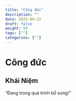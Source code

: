 ```yaml
---
title: "Công đức"
description: ""
date: 2025-09-22
draft: false
weight: 59
tags: [""]
categories: [""]
---
```


# Công đức

<!-- **Mã:** 
**Nhóm:**  -->

## Khái Niệm

“Đang trong quá trình bổ sung!”
